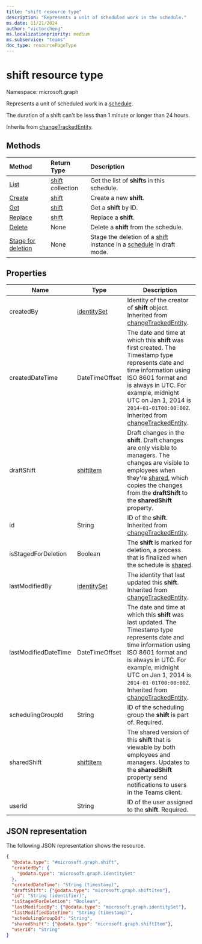 ```yaml
---
title: "shift resource type"
description: "Represents a unit of scheduled work in the schedule."
ms.date: 11/21/2024
author: "victorcheng"
ms.localizationpriority: medium
ms.subservice: "teams"
doc_type: resourcePageType
---
```


# shift resource type

Namespace: microsoft.graph

Represents a unit of scheduled work in a [schedule](schedule.md).

The duration of a shift can't be less than 1 minute or longer than 24 hours.

Inherits from [changeTrackedEntity](../resources/changetrackedentity.md).

## Methods

| Method       | Return Type  |Description|
|:---------------|:--------|:----------|
|[List](../api/schedule-list-shifts.md) | [shift](shift.md) collection | Get the list of **shifts** in this schedule.|
|[Create](../api/schedule-post-shifts.md) | [shift](shift.md) | Create a new **shift**.|
|[Get](../api/shift-get.md) | [shift](shift.md) | Get a **shift** by ID.|
|[Replace](../api/shift-put.md) | [shift](shift.md) | Replace a **shift**.|
|[Delete](../api/shift-delete.md) | None | Delete a **shift** from the schedule.|
|[Stage for deletion](../api/changetrackedentity-stagefordeletion.md)| None | Stage the deletion of a [shift](../resources/shift.md) instance in a [schedule](../resources/schedule.md) in draft mode. |

## Properties
|Name          |Type           |Description                                                                                                                                      |
|--------------|---------------|-------------------------------------------------------------------------------------------------------------------------------------------------|
| createdBy             | [identitySet](identityset.md)     | Identity of the creator of **shift** object. Inherited from [changeTrackedEntity](../resources/changetrackedentity.md). |
| createdDateTime		|DateTimeOffset        |The date and time at which this **shift** was first created. The Timestamp type represents date and time information using ISO 8601 format and is always in UTC. For example, midnight UTC on Jan 1, 2014 is `2014-01-01T00:00:00Z`. Inherited from [changeTrackedEntity](../resources/changetrackedentity.md).|
| draftShift           | [shiftItem](shiftitem.md)     | Draft changes in the **shift**. Draft changes are only visible to managers. The changes are visible to employees when they're [shared](../api/schedule-share.md), which copies the changes from the **draftShift** to the **sharedShift** property.|
| id			|String      |ID of the **shift**. Inherited from [changeTrackedEntity](../resources/changetrackedentity.md).|
| isStagedForDeletion   | Boolean                           | The **shift** is marked for deletion, a process that is finalized when the schedule is [shared](../api/schedule-share.md). |
| lastModifiedBy		| [identitySet](identityset.md)        |The identity that last updated this **shift**. Inherited from [changeTrackedEntity](../resources/changetrackedentity.md).|
| lastModifiedDateTime		|DateTimeOffset        |The date and time at which this **shift** was last updated. The Timestamp type represents date and time information using ISO 8601 format and is always in UTC. For example, midnight UTC on Jan 1, 2014 is `2014-01-01T00:00:00Z`. Inherited from [changeTrackedEntity](../resources/changetrackedentity.md).|
| schedulingGroupId 		|String      |ID of the scheduling group the **shift** is part of. Required. |
| sharedShift          | [shiftItem](shiftitem.md)     | The shared version of this **shift** that is viewable by both employees and managers. Updates to the **sharedShift** property send notifications to users in the Teams client.|
| userId 			|String      |ID of the user assigned to the **shift**. Required. |

## JSON representation

The following JSON representation shows the resource.

<!-- {
  "blockType": "resource",
  "keyProperty": "id",
  "@odata.type": "microsoft.graph.shift",
  "baseType":"microsoft.graph.changeTrackedEntity"
}-->

```json
{
  "@odata.type": "#microsoft.graph.shift",
  "createdBy": {
    "@odata.type": "microsoft.graph.identitySet"
  },
  "createdDateTime": "String (timestamp)",
  "draftShift": {"@odata.type": "microsoft.graph.shiftItem"},
  "id": "String (identifier)",
  "isStagedForDeletion": "Boolean",
  "lastModifiedBy": {"@odata.type": "microsoft.graph.identitySet"},
  "lastModifiedDateTime": "String (timestamp)",
  "schedulingGroupId": "String",
  "sharedShift": {"@odata.type": "microsoft.graph.shiftItem"},
  "userId": "String"
}
```

<!-- uuid: 8fcb5dbc-d5aa-4681-8e31-b001d5168d79
2015-10-25 14:57:30 UTC -->
<!--
{
  "type": "#page.annotation",
  "description": "shift resource",
  "keywords": "",
  "section": "documentation",
  "tocPath": "",
  "suppressions": []
}
-->

